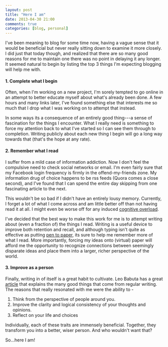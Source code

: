```yaml
---
layout: post
title: "Here I am"
date: 2013-04-30 21:00
comments: true
categories: [blog, personal]
---
```


I've been meaning to blog for some time now, having a vague sense that
it would be beneficial but never really sitting down to examine it
more closely. I did just that today though, and realized that there
are so many good reasons for me to maintain one there was no point in
delaying it any longer. It seemed natural to begin by listing the top
3 things I'm expecting blogging will help me with.

#### 1. Complete what I begin

Often, when I'm working on a new project, I'm sorely tempted to go
online in an attempt to better educate myself about what's already
been done. A few hours and many links later, I've found something else
that interests me so much that I drop what I was working on to attempt
that instead.

In some ways its a consequence of an entirely good thing---a sense of
fascination for the things I encounter. What I really need is
something to force my attention back to what I've started so I can see
them through to completion. Writing publicly about each new thing I
begin will go a long way towards that (that's the hope at any rate).


#### 2. Remember what I read

I suffer from a mild case of information addiction. Now I don't
feel the compulsive need to check social networks or email. I'm even
fairly sure that my Facebook login frequency is firmly in the
offend-my-friends zone. My information drug of choice happens to be
rss feeds (Quora comes a close second), and I've found that I can spend
the entire day skipping from one fascinating article to the next.

This wouldn't be so bad if I didn't have an entirely lousy memory.
Currently, I forget a lot of what I come across and am little better
off than not having read it at all. I might even be worse off for any
induced
[cognitive overload](http://psychcentral.com/blog/archives/2013/01/21/overcoming-information-overload/).

I've decided that the best way to make this work for me is to attempt
writing about (even a fraction of) the things I read. Writing is a
useful device to improve both retention and recall, and although
typing isn't quite as effective as putting
[pen to paper](http://online.wsj.com/article/SB10001424052748704631504575531932754922518.html),
its sure to help me remember more of what I read. More importantly,
forcing my ideas onto (virtual) paper will afford me the opportunity
to recognize connections between seemingly disparate ideas and place
them into a larger, richer perspective of the world.


#### 3. Improve as a person

Finally, writing in of itself is a great habit to cultivate. Leo
Babuta has a great [article](http://zenhabits.net/write-daily/) that
explains the many good things that come from regular writing. The
reasons that really resonated with me were the ability to -

1. Think from the perspective of people around you.
2. Improve the clarity and logical consistency of your thoughts and
   opinions.
3. Reflect on your life and choices

Individually, each of these traits are immensely beneficial. Together,
they transform you into a better, wiser person. And who wouldn't want
that?


So...here I am!
